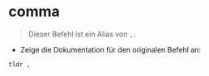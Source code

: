 # comma

> Dieser Befehl ist ein Alias von `,`.

- Zeige die Dokumentation für den originalen Befehl an:

`tldr ,`

